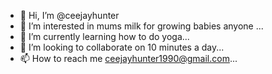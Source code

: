 - 👋 Hi, I’m @ceejayhunter
- 👀 I’m interested in mums milk for growing babies anyone ...
- 🌱 I’m currently learning how to do yoga...
- 💞️ I’m looking to collaborate on 10 minutes a day...
- 📫 How to reach me ceejayhunter1990@gmail.com...

<!---
ceejayhunter/ceejayhunter is a ✨ special ✨ repository because its `README.md` (this file) appears on your GitHub profile.
You can click the Preview link to take a look at your changes.
--->
